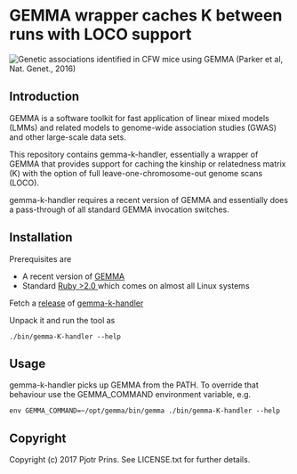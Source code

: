 # GEMMA wrapper caches K between runs with LOCO support

![Genetic associations identified in CFW mice using GEMMA (Parker et al,
Nat. Genet., 2016)](cfw.gif)

## Introduction

GEMMA is a software toolkit for fast application of linear mixed
models (LMMs) and related models to genome-wide association studies
(GWAS) and other large-scale data sets.

This repository contains gemma-k-handler, essentially a wrapper of
GEMMA that provides support for caching the kinship or relatedness
matrix (K) with the option of full leave-one-chromosome-out genome
scans (LOCO).

gemma-k-handler requires a recent version of GEMMA and essentially
does a pass-through of all standard GEMMA invocation switches.

## Installation

Prerequisites are

* A recent version of [GEMMA](https://github.com/genetics-statistics/GEMMA)
* Standard [Ruby >2.0 ](https://www.ruby-lang.org/en/) which comes on
  almost all Linux systems

Fetch a [release](https://github.com/genetics-statistics/gemma-K-handler/releases) of
[gemma-k-handler](https://github.com/genetics-statistics/gemma-K-handler)

Unpack it and run the tool as

    ./bin/gemma-K-handler --help

## Usage

gemma-k-handler picks up GEMMA from the PATH. To override that behaviour
use the GEMMA_COMMAND environment variable, e.g.

    env GEMMA_COMMAND=~/opt/gemma/bin/gemma ./bin/gemma-K-handler --help

## Copyright

Copyright (c) 2017 Pjotr Prins. See LICENSE.txt for further details.
